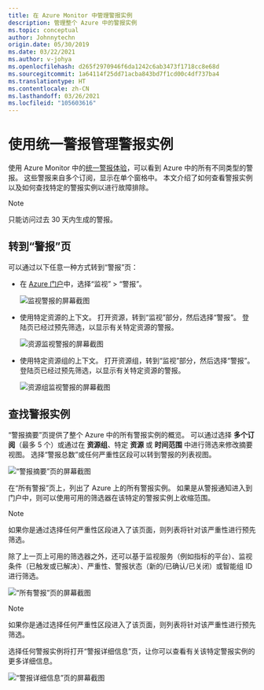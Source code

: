 ```yaml
---
title: 在 Azure Monitor 中管理警报实例
description: 管理整个 Azure 中的警报实例
ms.topic: conceptual
author: Johnnytechn
origin.date: 05/30/2019
ms.date: 03/22/2021
ms.author: v-johya
ms.openlocfilehash: d265f2970946f6da1242c6ab3473f1718cc8e68d
ms.sourcegitcommit: 1a64114f25dd71acba843bd7f1cd00c4df737ba4
ms.translationtype: HT
ms.contentlocale: zh-CN
ms.lasthandoff: 03/26/2021
ms.locfileid: "105603616"
---
```

# <a name="manage-alert-instances-with-unified-alerts"></a>使用统一警报管理警报实例

使用 Azure Monitor 中的[统一警报体验](./alerts-overview.md)，可以看到 Azure 中的所有不同类型的警报。 这些警报来自多个订阅，显示在单个窗格中。 本文介绍了如何查看警报实例以及如何查找特定的警报实例以进行故障排除。

> [!NOTE]
> 只能访问过去 30 天内生成的警报。

## <a name="go-to-the-alerts-page"></a>转到“警报”页

可以通过以下任意一种方式转到“警报”页：

- 在 [Azure 门户](https://portal.azure.cn/)中，选择“监视” > “警报”。   

     ![监视警报的屏幕截图](./media/alerts-managing-alert-instances/monitoring-alerts-managing-alert-instances-toc.jpg)
  
- 使用特定资源的上下文。 打开资源，转到“监视”部分，然后选择“警报”。 登陆页已经过预先筛选，以显示有关特定资源的警报。

     ![资源监视警报的屏幕截图](./media/alerts-managing-alert-instances/alert-resource.JPG)

- 使用特定资源组的上下文。 打开资源组，转到“监视”部分，然后选择“警报”。 登陆页已经过预先筛选，以显示有关特定资源的警报。    

     ![资源组监视警报的屏幕截图](./media/alerts-managing-alert-instances/alert-rg.JPG)

## <a name="find-alert-instances"></a>查找警报实例

“警报摘要”页提供了整个 Azure 中的所有警报实例的概览。 可以通过选择 **多个订阅**（最多 5 个）或通过在 **资源组**、特定 **资源** 或 **时间范围** 中进行筛选来修改摘要视图。 选择“警报总数”或任何严重性区段可以转到警报的列表视图。     

![“警报摘要”页的屏幕截图](./media/alerts-managing-alert-instances/alerts-summary.jpg)
 
在“所有警报”页上，列出了 Azure 上的所有警报实例。 如果是从警报通知进入到门户中，则可以使用可用的筛选器在该特定的警报实例上收缩范围。

> [!NOTE]
> 如果你是通过选择任何严重性区段进入了该页面，则列表将针对该严重性进行预先筛选。

除了上一页上可用的筛选器之外，还可以基于监视服务（例如指标的平台）、监视条件（已触发或已解决）、严重性、警报状态（新的/已确认/已关闭）或智能组 ID 进行筛选。

![“所有警报”页的屏幕截图](./media/alerts-managing-alert-instances/all-alerts.jpg)

> [!NOTE]
> 如果你是通过选择任何严重性区段进入了该页面，则列表将针对该严重性进行预先筛选。

选择任何警报实例将打开“警报详细信息”页，让你可以查看有关该特定警报实例的更多详细信息。   

![“警报详细信息”页的屏幕截图](./media/alerts-managing-alert-instances/alert-details.jpg)

